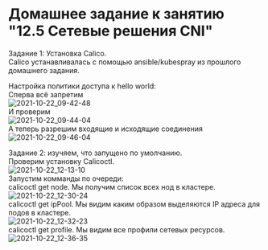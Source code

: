 # Домашнее задание к занятию "12.5 Сетевые решения CNI"
Задание 1:  Установка Calico.   
Calico устанавливалась с помощью ansible/kubespray из прошлого домашнего задания.  
 
Настройка политики доступа к hello world:  
Сперва всё запретим   
![2021-10-22_09-42-48](https://user-images.githubusercontent.com/78191008/138410919-250fa40d-e5cc-4f15-b6b4-e2a0a8075030.png)  
И проверим   
![2021-10-22_09-44-04](https://user-images.githubusercontent.com/78191008/138411103-ccc0d3cf-a50a-44d2-9247-ed982d564f83.png)  
А теперь разрешим входящие и исходящие соединения   
![2021-10-22_09-46-04](https://user-images.githubusercontent.com/78191008/138411278-182d9394-b057-4d6f-9625-2e35c9959c10.png)  

Задание 2: изучяем, что запущено по умолчанию.  
Проверим установку Calicoctl.  
![2021-10-22_12-13-10](https://user-images.githubusercontent.com/78191008/138410317-79433560-3371-4f46-bd64-1d9e9640480d.png)  
Запустим комманды по очереди:  
calicoctl get node. Мы получим список всех нод в кластере.  
![2021-10-22_12-30-24](https://user-images.githubusercontent.com/78191008/138412243-34207be5-6c43-4fa9-9798-588eb8bd834b.png)  
calicoctl get ipPool. Мы видим каким образом выделяются IP адреса для подов в кластере.   
![2021-10-22_12-32-23](https://user-images.githubusercontent.com/78191008/138412541-7a4fc747-e87e-4dde-9772-5cd637556b3f.png)  
calicoctl get profile. Мы видим все профили сетевых ресурсов.      
![2021-10-22_12-36-35](https://user-images.githubusercontent.com/78191008/138413147-fefa322f-b524-4eb3-8353-41e4183024f5.png)
